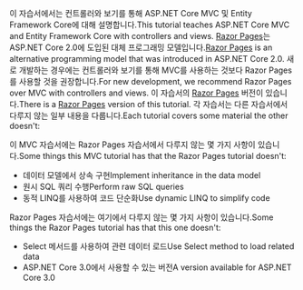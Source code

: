 <span data-ttu-id="ee816-101">이 자습서에서는 컨트롤러와 보기를 통해 ASP.NET Core MVC 및 Entity Framework Core에 대해 설명합니다.</span><span class="sxs-lookup"><span data-stu-id="ee816-101">This tutorial teaches ASP.NET Core MVC and Entity Framework Core with controllers and views.</span></span> <span data-ttu-id="ee816-102">[Razor Pages](xref:razor-pages/index)는 ASP.NET Core 2.0에 도입된 대체 프로그래밍 모델입니다.</span><span class="sxs-lookup"><span data-stu-id="ee816-102">[Razor Pages](xref:razor-pages/index) is an alternative programming model that was introduced in ASP.NET Core 2.0.</span></span> <span data-ttu-id="ee816-103">새로 개발하는 경우에는 컨트롤러와 보기를 통해 MVC를 사용하는 것보다 Razor Pages를 사용할 것을 권장합니다.</span><span class="sxs-lookup"><span data-stu-id="ee816-103">For new development, we recommend Razor Pages over MVC with controllers and views.</span></span> <span data-ttu-id="ee816-104">이 자습서의 [Razor Pages](xref:data/ef-rp/intro) 버전이 있습니다.</span><span class="sxs-lookup"><span data-stu-id="ee816-104">There is a [Razor Pages](xref:data/ef-rp/intro) version of this tutorial.</span></span> <span data-ttu-id="ee816-105">각 자습서는 다른 자습서에서 다루지 않는 일부 내용을 다룹니다.</span><span class="sxs-lookup"><span data-stu-id="ee816-105">Each tutorial covers some material the other doesn't:</span></span>

<span data-ttu-id="ee816-106">이 MVC 자습서에는 Razor Pages 자습서에서 다루지 않는 몇 가지 사항이 있습니다.</span><span class="sxs-lookup"><span data-stu-id="ee816-106">Some things this MVC tutorial has that the Razor Pages tutorial doesn't:</span></span>

* <span data-ttu-id="ee816-107">데이터 모델에서 상속 구현</span><span class="sxs-lookup"><span data-stu-id="ee816-107">Implement inheritance in the data model</span></span>
* <span data-ttu-id="ee816-108">원시 SQL 쿼리 수행</span><span class="sxs-lookup"><span data-stu-id="ee816-108">Perform raw SQL queries</span></span>
* <span data-ttu-id="ee816-109">동적 LINQ를 사용하여 코드 단순화</span><span class="sxs-lookup"><span data-stu-id="ee816-109">Use dynamic LINQ to simplify code</span></span>
 
<span data-ttu-id="ee816-110">Razor Pages 자습서에는 여기에서 다루지 않는 몇 가지 사항이 있습니다.</span><span class="sxs-lookup"><span data-stu-id="ee816-110">Some things the Razor Pages tutorial has that this one doesn't:</span></span>

* <span data-ttu-id="ee816-111">Select 메서드를 사용하여 관련 데이터 로드</span><span class="sxs-lookup"><span data-stu-id="ee816-111">Use Select method to load related data</span></span>
* <span data-ttu-id="ee816-112">ASP.NET Core 3.0에서 사용할 수 있는 버전</span><span class="sxs-lookup"><span data-stu-id="ee816-112">A version available for ASP.NET Core 3.0</span></span>
